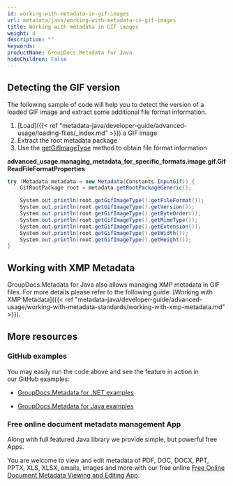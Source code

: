 ```yaml
---
id: working-with-metadata-in-gif-images
url: metadata/java/working-with-metadata-in-gif-images
title: Working with metadata in GIF images
weight: 4
description: ""
keywords: 
productName: GroupDocs.Metadata for Java
hideChildren: False
---
```

## Detecting the GIF version

The following sample of code will help you to detect the version of a loaded GIF image and extract some additional file format information.

1.  [Load]({{< ref "metadata-java/developer-guide/advanced-usage/loading-files/_index.md" >}}) a GIF image
2.  Extract the root metadata package
3.  Use the [getGifImageType](https://apireference.groupdocs.com/metadata/java/com.groupdocs.metadata.core/GifRootPackage#getGifImageType()) method to obtain file format information

**advanced\_usage.managing\_metadata\_for\_specific\_formats.image.gif.GifReadFileFormatProperties**

```csharp
try (Metadata metadata = new Metadata(Constants.InputGif)) {
	GifRootPackage root = metadata.getRootPackageGeneric();

	System.out.println(root.getGifImageType().getFileFormat());
	System.out.println(root.getGifImageType().getVersion());
	System.out.println(root.getGifImageType().getByteOrder());
	System.out.println(root.getGifImageType().getMimeType());
	System.out.println(root.getGifImageType().getExtension());
	System.out.println(root.getGifImageType().getWidth());
	System.out.println(root.getGifImageType().getHeight());
}
```

## Working with XMP Metadata

GroupDocs.Metadata for Java also allows managing XMP metadata in GIF files. For more details please refer to the following guide: [Working with XMP Metadata]({{< ref "metadata-java/developer-guide/advanced-usage/working-with-metadata-standards/working-with-xmp-metadata.md" >}}).

## More resources

### GitHub examples

You may easily run the code above and see the feature in action in our GitHub examples:

*   [GroupDocs.Metadata for .NET examples](https://github.com/groupdocs-metadata/GroupDocs.Metadata-for-.NET)
    
*   [GroupDocs.Metadata for Java examples](https://github.com/groupdocs-metadata/GroupDocs.Metadata-for-Java)
    

### Free online document metadata management App

Along with full featured Java library we provide simple, but powerful free Apps.

You are welcome to view and edit metadata of PDF, DOC, DOCX, PPT, PPTX, XLS, XLSX, emails, images and more with our free online [Free Online Document Metadata Viewing and Editing App](https://products.groupdocs.app/metadata).
